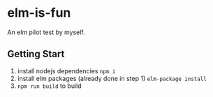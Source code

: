 # elm-is-fun

An elm pilot test by myself.

## Getting Start

1. install nodejs dependencies `npm i`
2. install elm packages (already done in step 1) `elm-package install`
3. `npm run build` to build
